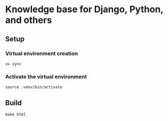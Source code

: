 # Knowledge base for Django, Python, and others


## Setup
### Virtual environment creation
`uv sync`

### Activate the virtual environment
`source .venv/bin/activate`

## Build
`make html`
